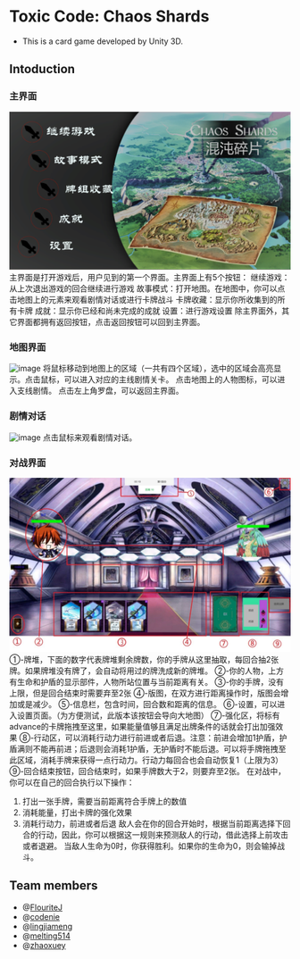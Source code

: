 # Toxic Code: Chaos Shards

- This is a card game developed by Unity 3D. 

## Intoduction ##

### 主界面 ###
![image](https://github.com/FlouriteJ/ToCo/blob/master/1.png)
主界面是打开游戏后，用户见到的第一个界面。主界面上有5个按钮：
继续游戏：从上次退出游戏的回合继续进行游戏
故事模式：打开地图。在地图中，你可以点击地图上的元素来观看剧情对话或进行卡牌战斗
卡牌收藏：显示你所收集到的所有卡牌
成就：显示你已经和尚未完成的成就
设置：进行游戏设置
除主界面外，其它界面都拥有返回按钮，点击返回按钮可以回到主界面。
### 地图界面 ###
![image](https://github.com/FlouriteJ/ToCo/blob/master/2.png)
将鼠标移动到地图上的区域（一共有四个区域），选中的区域会高亮显示。点击鼠标，可以进入对应的主线剧情关卡。
点击地图上的人物图标，可以进入支线剧情。
点击左上角罗盘，可以返回主界面。

### 剧情对话 ###

![image](https://github.com/FlouriteJ/ToCo/blob/master/3.png)
点击鼠标来观看剧情对话。

### 对战界面 ###
![image](https://github.com/FlouriteJ/ToCo/blob/master/4.jpg)
①-牌堆，下面的数字代表牌堆剩余牌数，你的手牌从这里抽取，每回合抽2张牌。如果牌堆没有牌了，会自动将用过的牌洗成新的牌堆。
②-你的人物，上方有生命和护盾的显示部件，人物所站位置与当前距离有关。
③-你的手牌，没有上限，但是回合结束时需要弃至2张
④-版图，在双方进行距离操作时，版图会增加或是减少。
⑤-信息栏，包含时间，回合数和距离的信息。
⑥-设置，可以进入设置页面。（为方便测试，此版本该按钮会导向大地图）
⑦-强化区，将标有advance的卡牌拖拽至这里，如果能量值够且满足出牌条件的话就会打出加强效果
⑧-行动区，可以消耗行动力进行前进或者后退。注意：前进会增加1护盾，护盾满则不能再前进；后退则会消耗1护盾，无护盾时不能后退。可以将手牌拖拽至此区域，消耗手牌来获得一点行动力。行动力每回合也会自动恢复1（上限为3）
⑨-回合结束按钮，回合结束时，如果手牌数大于2，则要弃至2张。
在对战中，你可以在自己的回合执行以下操作：
1. 打出一张手牌，需要当前距离符合手牌上的数值
2. 消耗能量，打出卡牌的强化效果
3. 消耗行动力，前进或者后退
敌人会在你的回合开始时，根据当前距离选择下回合的行动，因此，你可以根据这一规则来预测敌人的行动，借此选择上前攻击或者退避。
当敌人生命为0时，你获得胜利。如果你的生命为0，则会输掉战斗。


## Team members ##
- @[FlouriteJ](https://github.com/FlouriteJ)
- @[codenie](https://github.com/codenie)
- @[lingjiameng](https://github.com/lingjiameng)
- @[melting514](https://github.com/melting514)
- @[zhaoxuey](https://github.com/zhaoxuey)
